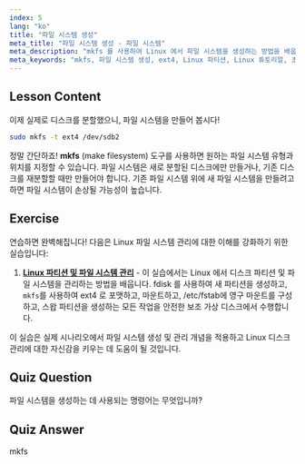 ```yaml
---
index: 5
lang: "ko"
title: "파일 시스템 생성"
meta_title: "파일 시스템 생성 - 파일 시스템"
meta_description: "mkfs 를 사용하여 Linux 에서 파일 시스템을 생성하는 방법을 배웁니다. 이 초보자 친화적인 가이드는 ext4 및 디스크 분할을 다룹니다. Linux 여정을 시작하세요!"
meta_keywords: "mkfs, 파일 시스템 생성, ext4, Linux 파티션, Linux 튜토리얼, 초보자 Linux, 디스크 관리, Linux 가이드"
---
```


## Lesson Content

이제 실제로 디스크를 분할했으니, 파일 시스템을 만들어 봅시다!

```bash
sudo mkfs -t ext4 /dev/sdb2
```

정말 간단하죠! **mkfs** (make filesystem) 도구를 사용하면 원하는 파일 시스템 유형과 위치를 지정할 수 있습니다. 파일 시스템은 새로 분할된 디스크에만 만들거나, 기존 디스크를 재분할할 때만 만들어야 합니다. 기존 파일 시스템 위에 새 파일 시스템을 만들려고 하면 파일 시스템이 손상될 가능성이 높습니다.

## Exercise

연습하면 완벽해집니다! 다음은 Linux 파일 시스템 관리에 대한 이해를 강화하기 위한 실습입니다:

1. **[Linux 파티션 및 파일 시스템 관리](https://labex.io/ko/labs/comptia-manage-linux-partitions-and-filesystems-590845)** - 이 실습에서는 Linux 에서 디스크 파티션 및 파일 시스템을 관리하는 방법을 배웁니다. fdisk 를 사용하여 새 파티션을 생성하고, `mkfs`를 사용하여 ext4 로 포맷하고, 마운트하고, /etc/fstab에 영구 마운트를 구성하고, 스왑 파티션을 생성하는 모든 작업을 안전한 보조 가상 디스크에서 수행합니다.

이 실습은 실제 시나리오에서 파일 시스템 생성 및 관리 개념을 적용하고 Linux 디스크 관리에 대한 자신감을 키우는 데 도움이 될 것입니다.

## Quiz Question

파일 시스템을 생성하는 데 사용되는 명령어는 무엇입니까?

## Quiz Answer

mkfs
